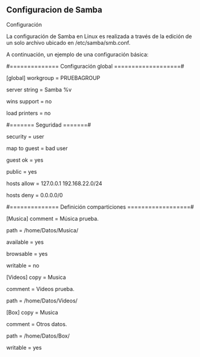 ## Configuracion de Samba

Configuración

La configuración de Samba en Linux es realizada a través de la edición de un solo archivo ubicado en /etc/samba/smb.conf. 

A continuación, un ejemplo de una configuración básica:

#============== Configuración global ===================#

[global] workgroup = PRUEBAGROUP

server string = Samba %v

wins support = no

load printers = no


#======= Seguridad =======#

security = user

map to guest = bad user

guest ok = yes

public = yes

hosts allow = 127.0.0.1 192.168.22.0/24

hosts deny = 0.0.0.0/0


#============== Definición comparticiones ==================#

[Musica] comment = Música prueba.

path = /home/Datos/Musica/

available = yes

browsable = yes

writable = no




[Videos] copy = Musica 

comment = Videos prueba.

path = /home/Datos/Videos/

[Box] copy = Musica

comment = Otros datos.

path = /home/Datos/Box/

writable = yes

